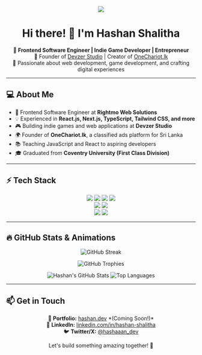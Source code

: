 <div align="center">
  <img src="https://capsule-render.vercel.app/api?type=waving&color=0:41B0F1,100:2975D6&height=200&section=header&text=Hashan%20Shalitha&fontSize=55&fontColor=ffffff&fontAlignY=35&desc=T3-Stack%20Developer&descSize=25&descAlignY=55&animation=fadeIn" />
</div>

<h1 align="center">Hi there! 👋 I'm Hashan Shalitha</h1>

<p align="center">
  🚀 <strong>Frontend Software Engineer | Indie Game Developer | Entrepreneur</strong><br>
  🔹 Founder of <a href="https://devzer.com">Devzer Studio</a> | Creator of <a href="https://onechariot.lk">OneChariot.lk</a><br>
  🔹 Passionate about web development, game development, and crafting digital experiences
</p>

---

## 💻 About Me
- 🎨 Frontend Software Engineer at **Rightmo Web Solutions**
- 💡 Experienced in **React.js, Next.js, TypeScript, Tailwind CSS, and more**
- 🎮 Building indie games and web applications at **Devzer Studio**
- 🌍 Founder of **OneChariot.lk**, a classified ads platform for Sri Lanka
- 📚 Teaching JavaScript and React to aspiring developers
- 🎓 Graduated from **Coventry University (First Class Division)**

---

## ⚡ Tech Stack

<p align="center">
  <img src="https://img.shields.io/badge/React-20232A?style=for-the-badge&logo=react&logoColor=61DAFB">
  <img src="https://img.shields.io/badge/Next.js-000000?style=for-the-badge&logo=next.js&logoColor=white">
  <img src="https://img.shields.io/badge/TypeScript-007ACC?style=for-the-badge&logo=typescript&logoColor=white">
  <img src="https://img.shields.io/badge/Tailwind_CSS-38B2AC?style=for-the-badge&logo=tailwind-css&logoColor=white">
  <br>
  <img src="https://img.shields.io/badge/Firebase-FFCA28?style=for-the-badge&logo=firebase&logoColor=white">
  <img src="https://img.shields.io/badge/Node.js-339933?style=for-the-badge&logo=node.js&logoColor=white">
  <br>
  <img src="https://img.shields.io/badge/Unity-100000?style=for-the-badge&logo=unity&logoColor=white">
  <img src="https://img.shields.io/badge/Godot-478CBF?style=for-the-badge&logo=godot-engine&logoColor=white">
</p>

---

## 🔥 GitHub Stats & Animations

<p align="center">
  <img src="https://github-readme-streak-stats.herokuapp.com/?user=hashaaan&theme=radical&hide_border=true" alt="GitHub Streak"/>
</p>
<p align="center">
  <img src="https://github-profile-trophy.vercel.app/?username=hashaaan&theme=radical&no-frame=true&margin-w=10" alt="GitHub Trophies"/>
</p>
<p align="center">
  <img src="https://github-readme-stats.vercel.app/api?username=hashaaan&show_icons=true&theme=radical" alt="Hashan's GitHub Stats"/>
  <img src="https://github-readme-stats.vercel.app/api/top-langs/?username=hashaaan&layout=compact&theme=radical" alt="Top Languages"/>
</p>

---

## 📫 Get in Touch

<p align="center">
  🔗 <strong>Portfolio:</strong> <a href="https://hashan.dev">hashan.dev</a> *(Coming Soon!)*<br>
  💼 <strong>LinkedIn:</strong> <a href="https://linkedin.com/in/hashan-shalitha">linkedin.com/in/hashan-shalitha</a><br>
  🐦 <strong>Twitter/X:</strong> <a href="https://twitter.com/hashaaan_dev">@hashaaan_dev</a>
</p>

<p align="center">Let's build something amazing together! 🚀</p>
